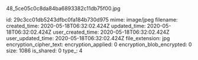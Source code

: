 48_5ce05c0c8da84ba6893382c11db75f00.jpg

id: 29c3cc01db5243dfbc0fa184b730d975
mime: image/jpeg
filename: 
created_time: 2020-05-18T06:32:02.424Z
updated_time: 2020-05-18T06:32:02.424Z
user_created_time: 2020-05-18T06:32:02.424Z
user_updated_time: 2020-05-18T06:32:02.424Z
file_extension: jpg
encryption_cipher_text: 
encryption_applied: 0
encryption_blob_encrypted: 0
size: 1086
is_shared: 0
type_: 4